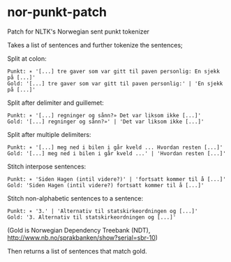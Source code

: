 # nor-punkt-patch
Patch for NLTK's Norwegian sent punkt tokenizer

Takes a list of sentences and further tokenize the sentences;
 
Split at colon:

    Punkt: ∗ '[...] tre gaver som var gitt til paven personlig: En sjekk på [...]'
    Gold: '[...] tre gaver som var gitt til paven personlig:' | 'En sjekk på [...]'
    
Split after delimiter and guillemet:

    Punkt: ∗ '[...] regninger og sånn?» Det var liksom ikke [...]'
    Gold: '[...] regninger og sånn?»' | 'Det var liksom ikke [...]'
    
Split after multiple delimiters:

    Punkt: ∗ '[...] meg ned i bilen i går kveld ... Hvordan resten [...]'
    Gold: '[...] meg ned i bilen i går kveld ...' | 'Hvordan resten [...]'
    
Stitch interpose sentences:

    Punkt: ∗ 'Siden Hagen (intil videre?)' | 'fortsatt kommer til å [...]'
    Gold: 'Siden Hagen (intil videre?) fortsatt kommer til å [...]'
    
Stitch non-alphabetic sentences to a sentence:

    Punkt: ∗ '3.' | 'Alternativ til statskirkeordningen og [...]'
    Gold: '3. Alternativ til statskirkeordningen og [...]'

(Gold is Norwegian Dependency Treebank (NDT), 
 http://www.nb.no/sprakbanken/show?serial=sbr-10)
 
Then returns a list of sentences that match gold.
